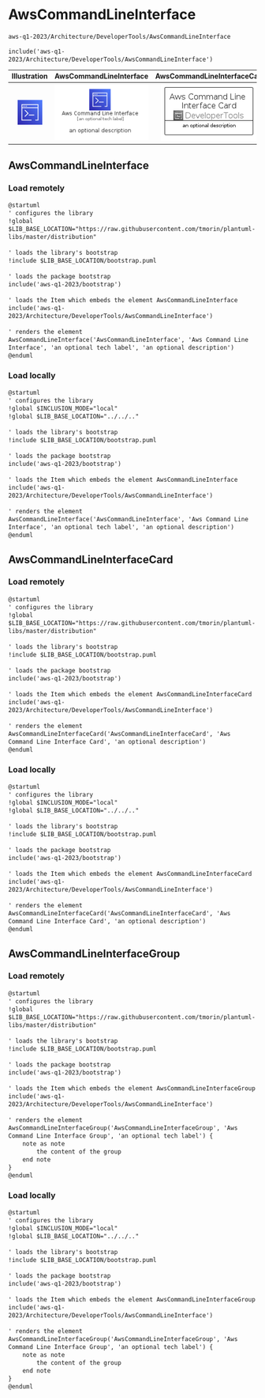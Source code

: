 # AwsCommandLineInterface


```text
aws-q1-2023/Architecture/DeveloperTools/AwsCommandLineInterface
```

```text
include('aws-q1-2023/Architecture/DeveloperTools/AwsCommandLineInterface')
```



| Illustration | AwsCommandLineInterface | AwsCommandLineInterfaceCard | AwsCommandLineInterfaceGroup |
| :---: | :---: | :---: | :---: |
| ![illustration for Illustration](../../../aws-q1-2023/Architecture/DeveloperTools/AwsCommandLineInterface.png) | ![illustration for AwsCommandLineInterface](../../../aws-q1-2023/Architecture/DeveloperTools/AwsCommandLineInterface.Local.png) | ![illustration for AwsCommandLineInterfaceCard](../../../aws-q1-2023/Architecture/DeveloperTools/AwsCommandLineInterfaceCard.Local.png) | ![illustration for AwsCommandLineInterfaceGroup](../../../aws-q1-2023/Architecture/DeveloperTools/AwsCommandLineInterfaceGroup.Local.png) |




## AwsCommandLineInterface

### Load remotely
```plantuml
@startuml
' configures the library
!global $LIB_BASE_LOCATION="https://raw.githubusercontent.com/tmorin/plantuml-libs/master/distribution"

' loads the library's bootstrap
!include $LIB_BASE_LOCATION/bootstrap.puml

' loads the package bootstrap
include('aws-q1-2023/bootstrap')

' loads the Item which embeds the element AwsCommandLineInterface
include('aws-q1-2023/Architecture/DeveloperTools/AwsCommandLineInterface')

' renders the element
AwsCommandLineInterface('AwsCommandLineInterface', 'Aws Command Line Interface', 'an optional tech label', 'an optional description')
@enduml
```

### Load locally
```plantuml
@startuml
' configures the library
!global $INCLUSION_MODE="local"
!global $LIB_BASE_LOCATION="../../.."

' loads the library's bootstrap
!include $LIB_BASE_LOCATION/bootstrap.puml

' loads the package bootstrap
include('aws-q1-2023/bootstrap')

' loads the Item which embeds the element AwsCommandLineInterface
include('aws-q1-2023/Architecture/DeveloperTools/AwsCommandLineInterface')

' renders the element
AwsCommandLineInterface('AwsCommandLineInterface', 'Aws Command Line Interface', 'an optional tech label', 'an optional description')
@enduml
```

## AwsCommandLineInterfaceCard

### Load remotely
```plantuml
@startuml
' configures the library
!global $LIB_BASE_LOCATION="https://raw.githubusercontent.com/tmorin/plantuml-libs/master/distribution"

' loads the library's bootstrap
!include $LIB_BASE_LOCATION/bootstrap.puml

' loads the package bootstrap
include('aws-q1-2023/bootstrap')

' loads the Item which embeds the element AwsCommandLineInterfaceCard
include('aws-q1-2023/Architecture/DeveloperTools/AwsCommandLineInterface')

' renders the element
AwsCommandLineInterfaceCard('AwsCommandLineInterfaceCard', 'Aws Command Line Interface Card', 'an optional description')
@enduml
```

### Load locally
```plantuml
@startuml
' configures the library
!global $INCLUSION_MODE="local"
!global $LIB_BASE_LOCATION="../../.."

' loads the library's bootstrap
!include $LIB_BASE_LOCATION/bootstrap.puml

' loads the package bootstrap
include('aws-q1-2023/bootstrap')

' loads the Item which embeds the element AwsCommandLineInterfaceCard
include('aws-q1-2023/Architecture/DeveloperTools/AwsCommandLineInterface')

' renders the element
AwsCommandLineInterfaceCard('AwsCommandLineInterfaceCard', 'Aws Command Line Interface Card', 'an optional description')
@enduml
```

## AwsCommandLineInterfaceGroup

### Load remotely
```plantuml
@startuml
' configures the library
!global $LIB_BASE_LOCATION="https://raw.githubusercontent.com/tmorin/plantuml-libs/master/distribution"

' loads the library's bootstrap
!include $LIB_BASE_LOCATION/bootstrap.puml

' loads the package bootstrap
include('aws-q1-2023/bootstrap')

' loads the Item which embeds the element AwsCommandLineInterfaceGroup
include('aws-q1-2023/Architecture/DeveloperTools/AwsCommandLineInterface')

' renders the element
AwsCommandLineInterfaceGroup('AwsCommandLineInterfaceGroup', 'Aws Command Line Interface Group', 'an optional tech label') {
    note as note
        the content of the group
    end note
}
@enduml
```

### Load locally
```plantuml
@startuml
' configures the library
!global $INCLUSION_MODE="local"
!global $LIB_BASE_LOCATION="../../.."

' loads the library's bootstrap
!include $LIB_BASE_LOCATION/bootstrap.puml

' loads the package bootstrap
include('aws-q1-2023/bootstrap')

' loads the Item which embeds the element AwsCommandLineInterfaceGroup
include('aws-q1-2023/Architecture/DeveloperTools/AwsCommandLineInterface')

' renders the element
AwsCommandLineInterfaceGroup('AwsCommandLineInterfaceGroup', 'Aws Command Line Interface Group', 'an optional tech label') {
    note as note
        the content of the group
    end note
}
@enduml
```

